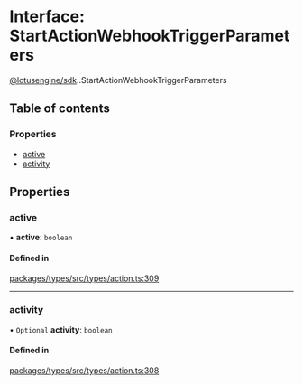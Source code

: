 # Interface: StartActionWebhookTriggerParameters

[@lotusengine/sdk](../wiki/@lotusengine.sdk).[<internal>](../wiki/@lotusengine.sdk.%3Cinternal%3E).StartActionWebhookTriggerParameters

## Table of contents

### Properties

- [active](../wiki/@lotusengine.sdk.%3Cinternal%3E.StartActionWebhookTriggerParameters#active)
- [activity](../wiki/@lotusengine.sdk.%3Cinternal%3E.StartActionWebhookTriggerParameters#activity)

## Properties

### active

• **active**: `boolean`

#### Defined in

[packages/types/src/types/action.ts:309](https://github.com/lotusengine/sdk/blob/f1f5297/packages/types/src/types/action.ts#L309)

___

### activity

• `Optional` **activity**: `boolean`

#### Defined in

[packages/types/src/types/action.ts:308](https://github.com/lotusengine/sdk/blob/f1f5297/packages/types/src/types/action.ts#L308)
